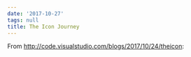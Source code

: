 ```yaml
---
date: '2017-10-27'
tags: null
title: The Icon Journey
---
```


From http://code.visualstudio.com/blogs/2017/10/24/theicon:

